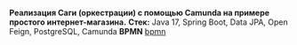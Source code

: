**Реализация Саги (оркестрации) с помощью Camunda на примере простого интернет-магазина.**
**Стек:** Java 17, Spring Boot, Data JPA, Open Feign, PostgreSQL, Camunda
**BPMN**
[bpmn](img/bpmn.png)
